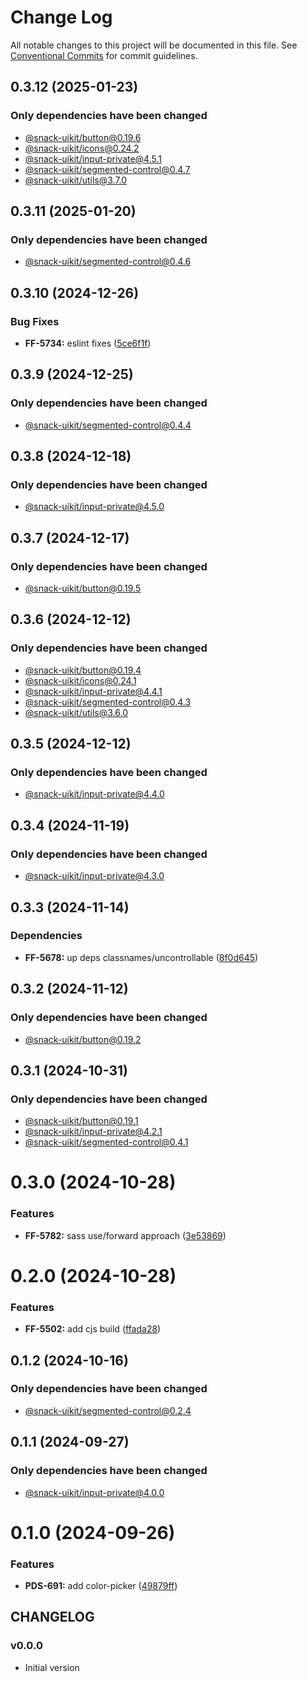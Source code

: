 # Change Log

All notable changes to this project will be documented in this file.
See [Conventional Commits](https://conventionalcommits.org) for commit guidelines.

## 0.3.12 (2025-01-23)

### Only dependencies have been changed
* [@snack-uikit/button@0.19.6](https://github.com/cloud-ru-tech/snack-uikit/blob/master/packages/button/CHANGELOG.md)
* [@snack-uikit/icons@0.24.2](https://github.com/cloud-ru-tech/snack-uikit/blob/master/packages/icons/CHANGELOG.md)
* [@snack-uikit/input-private@4.5.1](https://github.com/cloud-ru-tech/snack-uikit/blob/master/packages/input-private/CHANGELOG.md)
* [@snack-uikit/segmented-control@0.4.7](https://github.com/cloud-ru-tech/snack-uikit/blob/master/packages/segmented-control/CHANGELOG.md)
* [@snack-uikit/utils@3.7.0](https://github.com/cloud-ru-tech/snack-uikit/blob/master/packages/utils/CHANGELOG.md)





## 0.3.11 (2025-01-20)

### Only dependencies have been changed
* [@snack-uikit/segmented-control@0.4.6](https://github.com/cloud-ru-tech/snack-uikit/blob/master/packages/segmented-control/CHANGELOG.md)





## 0.3.10 (2024-12-26)


### Bug Fixes

* **FF-5734:** eslint fixes ([5ce6f1f](https://github.com/cloud-ru-tech/snack-uikit/commit/5ce6f1f22d3ac3dd367cbdd184e5873e67837c8b))





## 0.3.9 (2024-12-25)

### Only dependencies have been changed
* [@snack-uikit/segmented-control@0.4.4](https://github.com/cloud-ru-tech/snack-uikit/blob/master/packages/segmented-control/CHANGELOG.md)





## 0.3.8 (2024-12-18)

### Only dependencies have been changed
* [@snack-uikit/input-private@4.5.0](https://github.com/cloud-ru-tech/snack-uikit/blob/master/packages/input-private/CHANGELOG.md)





## 0.3.7 (2024-12-17)

### Only dependencies have been changed
* [@snack-uikit/button@0.19.5](https://github.com/cloud-ru-tech/snack-uikit/blob/master/packages/button/CHANGELOG.md)





## 0.3.6 (2024-12-12)

### Only dependencies have been changed
* [@snack-uikit/button@0.19.4](https://github.com/cloud-ru-tech/snack-uikit/blob/master/packages/button/CHANGELOG.md)
* [@snack-uikit/icons@0.24.1](https://github.com/cloud-ru-tech/snack-uikit/blob/master/packages/icons/CHANGELOG.md)
* [@snack-uikit/input-private@4.4.1](https://github.com/cloud-ru-tech/snack-uikit/blob/master/packages/input-private/CHANGELOG.md)
* [@snack-uikit/segmented-control@0.4.3](https://github.com/cloud-ru-tech/snack-uikit/blob/master/packages/segmented-control/CHANGELOG.md)
* [@snack-uikit/utils@3.6.0](https://github.com/cloud-ru-tech/snack-uikit/blob/master/packages/utils/CHANGELOG.md)





## 0.3.5 (2024-12-12)

### Only dependencies have been changed
* [@snack-uikit/input-private@4.4.0](https://github.com/cloud-ru-tech/snack-uikit/blob/master/packages/input-private/CHANGELOG.md)





## 0.3.4 (2024-11-19)

### Only dependencies have been changed
* [@snack-uikit/input-private@4.3.0](https://github.com/cloud-ru-tech/snack-uikit/blob/master/packages/input-private/CHANGELOG.md)





## 0.3.3 (2024-11-14)


### Dependencies

* **FF-5678:** up deps classnames/uncontrollable ([8f0d645](https://github.com/cloud-ru-tech/snack-uikit/commit/8f0d645fc7eb8eaf95660cd0ae7d4b550821059b))





## 0.3.2 (2024-11-12)

### Only dependencies have been changed
* [@snack-uikit/button@0.19.2](https://github.com/cloud-ru-tech/snack-uikit/blob/master/packages/button/CHANGELOG.md)





## 0.3.1 (2024-10-31)

### Only dependencies have been changed
* [@snack-uikit/button@0.19.1](https://github.com/cloud-ru-tech/snack-uikit/blob/master/packages/button/CHANGELOG.md)
* [@snack-uikit/input-private@4.2.1](https://github.com/cloud-ru-tech/snack-uikit/blob/master/packages/input-private/CHANGELOG.md)
* [@snack-uikit/segmented-control@0.4.1](https://github.com/cloud-ru-tech/snack-uikit/blob/master/packages/segmented-control/CHANGELOG.md)





# 0.3.0 (2024-10-28)


### Features

* **FF-5782:** sass use/forward approach ([3e53869](https://github.com/cloud-ru-tech/snack-uikit/commit/3e53869ace864a7718e434b7f410c15dbd911cd5))





# 0.2.0 (2024-10-28)


### Features

* **FF-5502:** add cjs build ([ffada28](https://github.com/cloud-ru-tech/snack-uikit/commit/ffada28bfdc37ea760eb1c8759342e680bdf8dd6))





## 0.1.2 (2024-10-16)

### Only dependencies have been changed
* [@snack-uikit/segmented-control@0.2.4](https://github.com/cloud-ru-tech/snack-uikit/blob/master/packages/segmented-control/CHANGELOG.md)





## 0.1.1 (2024-09-27)

### Only dependencies have been changed
* [@snack-uikit/input-private@4.0.0](https://github.com/cloud-ru-tech/snack-uikit/blob/master/packages/input-private/CHANGELOG.md)





# 0.1.0 (2024-09-26)


### Features

* **PDS-691:** add color-picker ([49879ff](https://github.com/cloud-ru-tech/snack-uikit/commit/49879ff43c66ac0cb91306cb0b71757141ff23df))





## CHANGELOG

### v0.0.0

- Initial version
